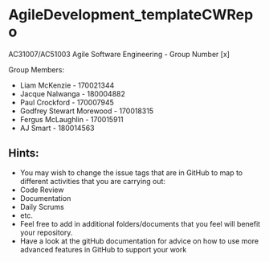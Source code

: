 # AgileDevelopment_templateCWRepo
AC31007/AC51003 Agile Software Engineering - Group Number [x]

Group Members:
- Liam McKenzie - 170021344
- Jacque Nalwanga - 180004882
- Paul Crockford - 170007945
- Godfrey Stewart Morewood - 170018315
- Fergus McLaughlin - 170015911
- AJ Smart - 180014563

## Hints:
- You may wish to change the issue tags that are in GitHub to map to different activities that you are carrying out:
 - Code Review
 - Documentation
 - Daily Scrums
 - etc.
- Feel free to add in additional folders/documents that you feel will benefit your repository.
- Have a look at the gitHub documentation for advice on how to use more advanced features in GitHub to support your work
